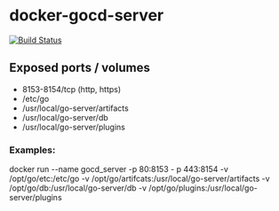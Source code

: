 # docker-gocd-server

[![Build Status](https://travis-ci.org/ChrisRo89/docker-gocd-server.svg?branch=master)](https://travis-ci.org/ChrisRo89/docker-gocd-server)

## Exposed ports / volumes

+ 8153-8154/tcp (http, https)
+ /etc/go
+ /usr/local/go-server/artifacts
+ /usr/local/go-server/db
+ /usr/local/go-server/plugins

### Examples:

docker run --name gocd_server -p 80:8153 - p 443:8154 -v /opt/go/etc:/etc/go -v /opt/go/artifcats:/usr/local/go-server/artifacts -v /opt/go/db:/usr/local/go-server/db -v /opt/go/plugins:/usr/local/go-server/plugins
